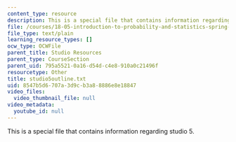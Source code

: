 ```yaml
---
content_type: resource
description: This is a special file that contains information regarding studio 5.
file: /courses/18-05-introduction-to-probability-and-statistics-spring-2014/8547b5d6707a3d9cb3a88886e8e18847_studio5outline.txt
file_type: text/plain
learning_resource_types: []
ocw_type: OCWFile
parent_title: Studio Resources
parent_type: CourseSection
parent_uid: 795a5521-0a16-d54d-c4e8-910a0c21496f
resourcetype: Other
title: studio5outline.txt
uid: 8547b5d6-707a-3d9c-b3a8-8886e8e18847
video_files:
  video_thumbnail_file: null
video_metadata:
  youtube_id: null
---
```

This is a special file that contains information regarding studio 5.

